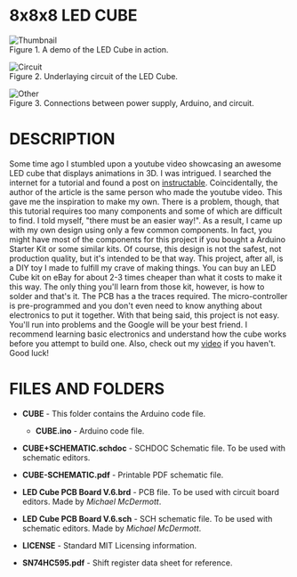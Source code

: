 # 8x8x8 LED CUBE

![Thumbnail](https://farm5.staticflickr.com/4842/31788940387_3c8d3fd065_b.jpg)  
Figure 1. A demo of the LED Cube in action.

![Circuit](https://farm5.staticflickr.com/4902/46677681572_7185d7957c_b.jpg)  
Figure 2. Underlaying circuit of the LED Cube.

![Other](https://farm5.staticflickr.com/4856/45814840685_73973ffe8c_z.jpg)  
Figure 3. Connections between power supply, Arduino, and circuit.

# DESCRIPTION
Some time ago I stumbled upon a youtube video showcasing an awesome LED cube that displays animations in 3D. I was intrigued. I searched the internet for a tutorial and found a post on [instructable](https://www.instructables.com/id/Led-Cube-8x8x8/). Coincidentally, the author of the article is the same person who made the youtube video. This gave me the inspiration to make my own. There is a problem, though, that this tutorial requires too many components and some of which are difficult to find. I told myself, "there must be an easier way!". As a result, I came up with my own design using only a few common components. In fact, you might have most of the components for this project if you bought a Arduino Starter Kit or some similar kits. Of course, this design is not the safest, not production quality, but it's intended to be that way. This project, after all, is a DIY toy I made to fulfill my crave of making things. You can buy an LED Cube kit on eBay for about 2-3 times cheaper than what it costs to make it this way. The only thing you'll learn from those kit, however, is how to solder and that's it. The PCB has a the traces required. The micro-controller is pre-programmed and you don't even need to know anything about electronics to put it together. With that being said, this project is not easy. You'll run into problems and the Google will be your best friend. I recommend learning basic electronics and understand how the cube works before you attempt to build one. Also, check out my [video](https://www.youtube.com/watch?v=T5Aq7cRc-mU) if you haven't. Good luck!

# FILES AND FOLDERS

- **CUBE** - This folder contains the Arduino code file.

    - **CUBE.ino** - Arduino code file.

- **CUBE+SCHEMATIC.schdoc** - SCHDOC Schematic file. To be used with schematic editors.

- **CUBE-SCHEMATIC.pdf** - Printable PDF schematic file.

- **LED Cube PCB Board V.6.brd** - PCB file. To be used with circuit board editors. Made by _Michael McDermott_.

- **LED Cube PCB Board V.6.sch** - SCH schematic file. To be used with schematic editors. Made by _Michael McDermott_.

- **LICENSE** - Standard MIT Licensing information.

- **SN74HC595.pdf** - Shift register data sheet for reference.
